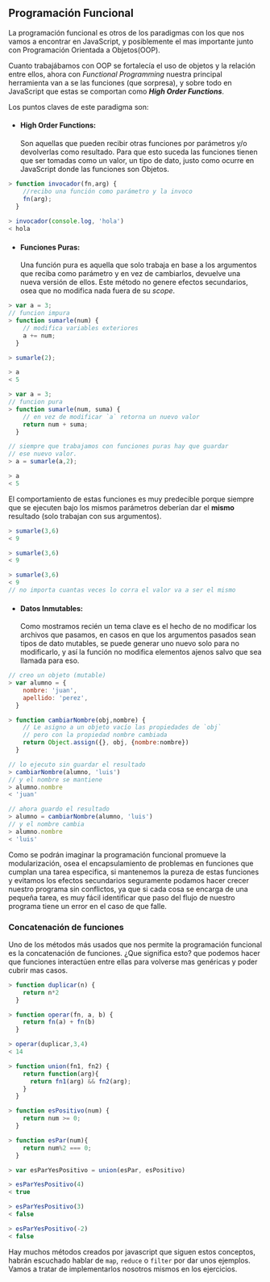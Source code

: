 ## Programación Funcional

La programación funcional es otros de los paradigmas con los que nos vamos a encontrar en JavaScript, y posiblemente el mas importante junto con Programación Orientada a Objetos(OOP).

Cuanto trabajábamos con OOP se fortalecía el uso de objetos y la relación entre ellos, ahora con _Functional Programming_ nuestra principal herramienta van a se las funciones (que sorpresa), y sobre todo en JavaScript que estas se comportan como __*High Order Functions*__.

Los puntos claves de este paradigma son:

* #### High Order Functions:
  Son aquellas que pueden recibir otras funciones por parámetros y/o devolverlas como resultado. Para que esto suceda las funciones tienen que ser tomadas como un valor, un tipo de dato, justo como ocurre en JavaScript donde las funciones son Objetos.

``` javascript
> function invocador(fn,arg) {
    //recibo una función como parámetro y la invoco
    fn(arg);
  }
 
> invocador(console.log, 'hola')
< hola
```

* #### Funciones Puras:
  Una función pura es aquella que solo trabaja en base a los argumentos que reciba como parámetro y en vez de cambiarlos, devuelve una nueva versión de ellos. Este método no genere efectos secundarios, osea que no modifica nada fuera de su _scope_.

``` javascript
> var a = 3;
// funcion impura
> function sumarle(num) {
    // modifica variables exteriores
    a += num;
  }

> sumarle(2);

> a
< 5
```

``` javascript
> var a = 3;
// funcion pura
> function sumarle(num, suma) {
    // en vez de modificar `a` retorna un nuevo valor
    return num + suma;
  }

// siempre que trabajamos con funciones puras hay que guardar
// ese nuevo valor.
> a = sumarle(a,2);

> a
< 5
```

El comportamiento de estas funciones es muy predecible porque siempre que se ejecuten bajo los mismos parámetros deberían dar el **mismo** resultado (solo trabajan con sus argumentos).

``` javascript
> sumarle(3,6)
< 9

> sumarle(3,6)
< 9

> sumarle(3,6)
< 9
// no importa cuantas veces lo corra el valor va a ser el mismo
```

* #### Datos Inmutables:
  Como mostramos recién un tema clave es el hecho de no modificar los archivos que pasamos, en casos en que los argumentos pasados sean tipos de dato mutables, se puede generar uno nuevo solo para no modificarlo, y así la función no modifica elementos ajenos salvo que sea llamada para eso.

``` javascript
// creo un objeto (mutable)
> var alumno = {
    nombre: 'juan',
    apellido: 'perez',
  }

> function cambiarNombre(obj,nombre) {
    // Le asigno a un objeto vacío las propiedades de `obj`
    // pero con la propiedad nombre cambiada
    return Object.assign({}, obj, {nombre:nombre})
  }

// lo ejecuto sin guardar el resultado
> cambiarNombre(alumno, 'luis')
// y el nombre se mantiene
> alumno.nombre
< 'juan'

// ahora guardo el resultado
> alumno = cambiarNombre(alumno, 'luis')
// y el nombre cambia
> alumno.nombre
< 'luis'

```

Como se podrán imaginar la programación funcional promueve la modularización, osea el encapsulamiento de problemas en funciones que cumplan una tarea especifica, si mantenemos la pureza de estas funciones y evitamos los efectos secundarios seguramente podamos hacer crecer nuestro programa sin conflictos, ya que si cada cosa se encarga de una pequeña tarea, es muy fácil identificar que paso del flujo de nuestro programa tiene un error en el caso de que falle.

### Concatenación de funciones

Uno de los métodos más usados que nos permite la programación funcional es la concatenación de funciones. ¿Que significa esto? que podemos hacer que funciones interactúen entre ellas para volverse mas genéricas y poder cubrir mas casos.

``` javascript
> function duplicar(n) {
    return n*2
  }

> function operar(fn, a, b) {
    return fn(a) + fn(b)
  }

> operar(duplicar,3,4)
< 14
```

``` javascript
> function union(fn1, fn2) {
    return function(arg){
      return fn1(arg) && fn2(arg);
    }
  }

> function esPositivo(num) {
    return num >= 0;
  }

> function esPar(num){
    return num%2 === 0;
  }

> var esParYesPositivo = union(esPar, esPositivo)

> esParYesPositivo(4)
< true

> esParYesPositivo(3)
< false 

> esParYesPositivo(-2)
< false
```

Hay muchos métodos creados por javascript que siguen estos conceptos, habrán escuchado hablar de `map`, `reduce` o `filter` por dar unos ejemplos. Vamos a tratar de implementarlos nosotros mismos en los ejercicios.

